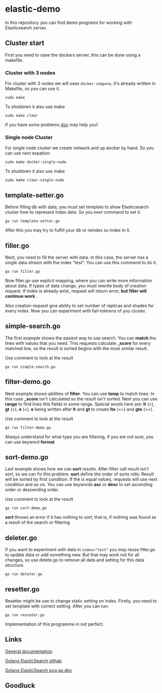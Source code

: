 # elastic-demo
In this repository you can find demo programs for working with Elasticsearch server.

## Cluster start
First you need to raise the dockers server, this can be done using a makefile.

### Cluster with 3 nodes 
For cluster with 3 nodes we will uses ```docker-compose```, it's already written in Makefile, so you can use it. 
```
sudo make
```
To shutdown it also use make
```
sudo make clear
```
If you have some problems [doc](https://www.elastic.co/guide/en/elasticsearch/reference/7.15/docker.html) may help you!

### Single node Cluster
For single node cluster we create network and up docker by hand. So you can use next expation:
```
sudo make docker-single-node
```
To shutdown it also use make
```
sudo make clear-single-node
```
## template-setter.go
Before filling db with data, you must set template to show Elasticsearch cluster how to represent index data. So you next command to set it.
```
go run template-setter.go
```
After this you may try to fulfill your db or reindex so index in it.

## filler.go
Next, you need to fill the server with data. In this case, the server has a single data stream with the index "test". You can use this commend to do it.
```
go run filler.go
```
Now filler.go use explicit mapping, where you can write more information about data.
If types of data change, you must rewrite body of creation request. If index is already exist, request will return error, **but filler will continue work**. 

Also creation request give ability to set number of replicas and shades for every index. Now you can experiment with fail-tolerens of you cluster.

## simple-search.go
The first example shows the easiest way to use search. You can **match** the lines with values that you need. This requests calculate  **_score** for every matched line, so the result is sorted begins with the most similar result.

Use comment to look at the result
```
go run simple-search.go
```

## filter-demo.go
Next example shows abilities  of **filter**. You can use **temp** to match lines. In this case **_score** isn't calculated so the result isn't sorted. Next you can use **range** to find lines this fields in some range. Special  words here are: **lt** (<), **gt** (>), **e** (=). **e** being written after **lt** and **gt** to create **lte** (<=) and **gte** (>=).

Use comment to look at the result
```
go run filter-demo.go
```
Always understand for what type you are filtering, if you are not sure, you can use keyword **format**

## sort-demo.go
Last example shows how we can **sort** results. After filter call result isn't sort, so we can fix this problem. **sort** define the order of sorts rolls. Result will be sorted by first condition. If the is equal values, requests will use next condition and so on. You can use keywords **asc** or **desc** to set ascending order or descending order.

Use comment to look at the result
```
go run sort-demo.go
```
**sort** throws an error if it has nothing to sort, that is, if nothing was found as a result of the search or filtering

## deleter.go
If you want to experiment with data in ```index="test"``` you may reuse filler.go to update data or add something new. But that may work not for all changes, so use delete.go to remove all data and setting for this data structure
```
go run deleter.go
```

## resetter.go
Resetter might be use to change static setting on index. Firstly, you need to set template with correct setting. After you can run:
```
go run resseter.go 
```
Implementation of this programme in not perfect.



## Links

[General documentation](https://www.elastic.co/guide/index.html)

[Golang ElasticSearch githab](https://github.com/elastic/go-elasticsearch) 

[Golang ElasticSearch pcg.go.dev](https://pkg.go.dev/github.com/elastic/go-easticsearch)



## Goodluck 
